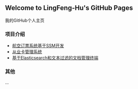 ## Welcome to LingFeng-Hu's GitHub Pages

我的GitHub个人主页

### 项目介绍

* [航空订票系统基于SSM开发](https://github.com/lingfenghu/uni_project_java)
* [从业卡管理系统](https://github.com/lingfenghu/ylz-demo-web)
* [基于Elasticsearch和文本过滤的文档管理终端](https://github.com/lingfenghu/my-es)

### 其他

...
